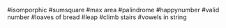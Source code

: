#isomporphic
#sumsquare
#max area
#palindrome
#happynumber
#valid number
#loaves of bread
#leap
#climb stairs
#vowels in string
